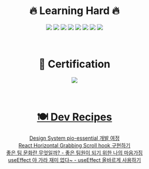 
<!---
OhWonJu/OhWonJu is a ✨ special ✨ repository because its `README.md` (this file) appears on your GitHub profile.
You can click the Preview link to take a look at your changes.
--->
<div align="center">
  <h1>🔥 Learning Hard 🔥</h1>
  <div id="badges">
    <img src="https://img.shields.io/badge/JavaScript-F7DF1E?style=flat-square&logo=JavaScript&logoColor=white"/>
    <img src="https://img.shields.io/badge/TypeScript-3178C6?style=flat-square&logo=TypeScript&logoColor=white"/>
    <img src="https://img.shields.io/badge/React-61DAFB?style=flat-square&logo=React&logoColor=white"/>
    <img src="https://img.shields.io/badge/Next-000000?style=flat-square&logo=Next.js&logoColor=white"/> 
    <img src="https://img.shields.io/badge/GraphQL-E434AA?style=flat-square&logo=GraphQL&logoColor=white"/>
    <img src="https://img.shields.io/badge/Apollo GraphQL-311C87?style=flat-square&logo=Apollo GraphQL&logoColor=white"/>
    <img src="https://img.shields.io/badge/NestJS-E0234E?style=flat-square&logo=NestJS&logoColor=white"/>
    <img src="https://img.shields.io/badge/Python-3776AB?style=flat-square&logo=Python&logoColor=white"/>
  </div>

  <br />
  <br />

 <h1>🧐 Certification</h1>
 <div id="badges">
   <a href="https://www.credential.net/a5c7c48b-9be3-4e75-b324-49b05d81cfff#gs.2fxttg" target="_blank">
     <img src="https://img.shields.io/badge/TensorFlow-FF6F00?style=flat-square&logo=TensorFlow&logoColor=white"/>
   </a>
 </div>

 <br />
 <br />

 <div>
   <h1>
     <a href="https://dev-recipe.life/blog">
       🍽️ Dev Recipes
     </a>
   </h1>
   <a href="https://dev-recipe.life/blog/afdfb1f2-771d-4dc4-ac3e-b1db61cc9f75">
     <span>Design System pio-essential 개발 여정</span>
   </a>
   <br />
   <a href="https://dev-recipe.life/blog/48d33881-afc2-4ab4-a8d2-69d28fb9e16d">
     <span>React Horizontal Grabbing Scroll hook 구현하기</span>
   </a>
   <br />
    <a href="https://dev-recipe.life/blog/193931dd-fabc-48ae-bb09-3ff86e2623ab">
     <span>좋은 팀 문화란 무엇일까? - 좋은 팀원이 되기 위한 나의 마음가짐</span>
   </a>
   <br />
   <a href="https://dev-recipe.life/blog/6b68a0ac-fc96-4a29-a7c6-0f57fd2f1f1d">
     <span>useEffect 야 가라 재미 없다~ - useEffect 올바르게 사용하기</span>
   </a>
 </div>
</div>
